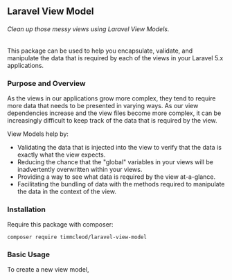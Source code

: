 ## Laravel View Model

###### Clean up those messy views using Laravel View Models.

This package can be used to help you encapsulate, validate, and manipulate the data that is required by each of the views in your Laravel 5.x applications.

### Purpose and Overview

As the views in our applications grow more complex, they tend to require more data that needs to be presented in varying ways. As our view dependencies increase and the view files become more complex, it can be increasingly difficult to keep track of the data that is required by the view.

View Models help by:

* Validating the data that is injected into the view to verify that the data is exactly what the view expects.
* Reducing the chance that the "global" variables in your views will be inadvertently overwritten within your views.
* Providing a way to see what data is required by the view at-a-glance.
* Facilitating the bundling of data with the methods required to manipulate the data in the context of the view.

### Installation

Require this package with composer:

```
composer require timmcleod/laravel-view-model
```

### Basic Usage

To create a new view model, 
